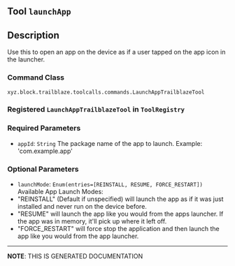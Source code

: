 ## Tool `launchApp`

## Description
Use this to open an app on the device as if a user tapped on the app icon in the launcher.

### Command Class
`xyz.block.trailblaze.toolcalls.commands.LaunchAppTrailblazeTool`

### Registered `LaunchAppTrailblazeTool` in `ToolRegistry`
### Required Parameters
- `appId`: `String`
  The package name of the app to launch. Example: 'com.example.app'

### Optional Parameters
- `launchMode`: `Enum(entries=[REINSTALL, RESUME, FORCE_RESTART])`
  Available App Launch Modes:
- "REINSTALL" (Default if unspecified) will launch the app as if it was just installed and never run on the device before.
- "RESUME" will launch the app like you would from the apps launcher.  If the app was in memory, it'll pick up where it left off.
- "FORCE_RESTART" will force stop the application and then launch the app like you would from the app launcher.



<hr/>

**NOTE**: THIS IS GENERATED DOCUMENTATION
